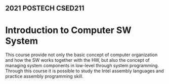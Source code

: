 ## 2021 POSTECH CSED211 
# Introduction to Computer SW System

This course provide not only the basic concept of computer organization and how the SW works together with the HW, 
but also the concept of managing system components in low-level through system programming. 
Through this course it is possible to study the Intel assembly languages and practice assembly programming skill.

